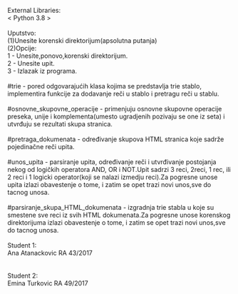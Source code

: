 External Libraries: <br/>
 < Python 3.8 >  <br/>
<br/>
Uputstvo: <br/>
(1)Unesite korenski direktorijum(apsolutna putanja) <br/>
(2)Opcije: <br/>
 1 - Unesite,ponovo,korenski direktorijum. <br/>
 2 - Unesite upit. <br/>
 3 - Izlazak iz programa. <br/>
<br/>
#trie - pored odgovarajućih klasa kojima se predstavlja trie stablo, implementira funkcije za dodavanje reči u stablo i pretragu reči u stablu.<br/><br/>
#osnovne_skupovne_operacije - primenjuju osnovne skupovne operacije preseka, unije i komplementa(umesto ugradjenih pozivaju se one iz seta) i utvrđuju se rezultati skupa stranica.<br/><br/>
#pretraga_dokumenata - određivanje skupova HTML stranica koje sadrže pojedinačne reči upita.<br/><br/>
#unos_upita - parsiranje upita, određivanje reči i utvrđivanje postojanja nekog od logičkih operatora AND, OR i NOT.Upit sadrzi 3 reci, 2reci, 1 rec, ili 2 reci i 1 logicki operator(koji se nalazi izmedju reci).Za pogresne unose upita izlazi obavestenje o tome, i zatim se opet trazi novi unos,sve do tacnog unosa. <br/><br/>
#parsiranje_skupa_HTML_dokumenata - izgradnja trie stabla u koje su smestene sve reci iz svih HTML dokumenata.Za pogresne unose korenskog direktorijuma izlazi obavestenje o tome, i zatim se opet trazi novi unos,sve do tacnog unosa.<br/>
<br/>
Student 1: <br/>
 Ana Atanackovic RA 43/2017 <br/>
<br/><br/>
Student 2: <br/>
 Emina Turkovic RA 49/2017 <br/>
<br/><br/>
